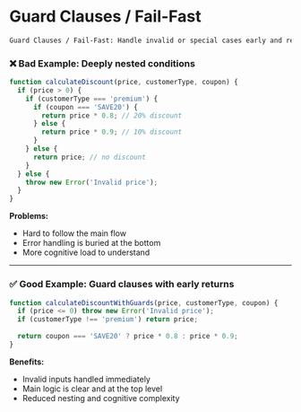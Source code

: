 # Guard Clauses / Fail-Fast

```markdown
Guard Clauses / Fail-Fast: Handle invalid or special cases early and return immediately.
```

### ❌ Bad Example: Deeply nested conditions

```javascript
function calculateDiscount(price, customerType, coupon) {
  if (price > 0) {
    if (customerType === 'premium') {
      if (coupon === 'SAVE20') {
        return price * 0.8; // 20% discount
      } else {
        return price * 0.9; // 10% discount
      }
    } else {
      return price; // no discount
    }
  } else {
    throw new Error('Invalid price');
  }
}
```

**Problems:**
- Hard to follow the main flow
- Error handling is buried at the bottom
- More cognitive load to understand

---

### ✅ Good Example: Guard clauses with early returns

```javascript
function calculateDiscountWithGuards(price, customerType, coupon) {
  if (price <= 0) throw new Error('Invalid price');
  if (customerType !== 'premium') return price;
  
  return coupon === 'SAVE20' ? price * 0.8 : price * 0.9;
}
```

**Benefits:**
- Invalid inputs handled immediately
- Main logic is clear and at the top level
- Reduced nesting and cognitive complexity
